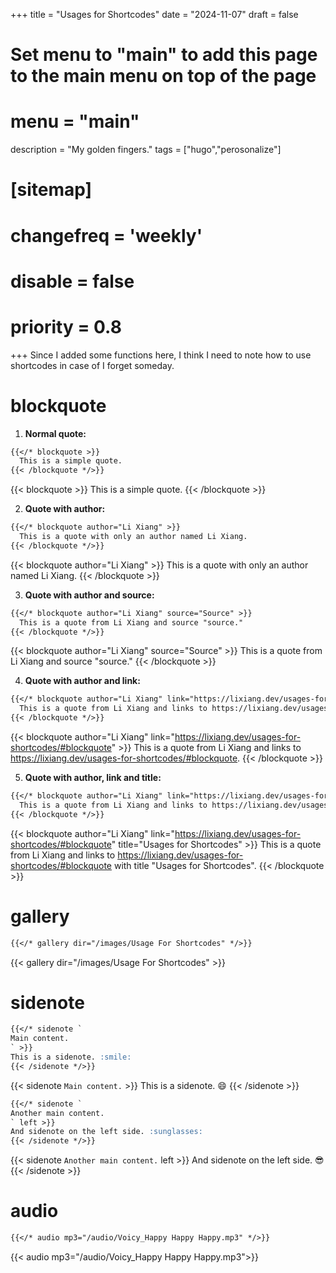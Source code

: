 +++
title = "Usages for Shortcodes"
date = "2024-11-07"
draft = false
# Set menu to "main" to add this page to the main menu on top of the page
# menu = "main"
description = "My golden fingers."
tags = ["hugo","perosonalize"]
# [sitemap]
#   changefreq = 'weekly'
#   disable = false
#   priority = 0.8
+++
Since I added some functions here, I think I need to note how to use shortcodes in case of I forget someday.
# blockquote
1. **Normal quote:**
```markdown
{{</* blockquote >}}
  This is a simple quote.
{{< /blockquote */>}}
```
{{< blockquote >}}
  This is a simple quote.
{{< /blockquote >}}

2. **Quote with author:**
```markdown
{{</* blockquote author="Li Xiang" >}}
  This is a quote with only an author named Li Xiang.
{{< /blockquote */>}}
```
{{< blockquote author="Li Xiang" >}}
  This is a quote with only an author named Li Xiang.
{{< /blockquote >}}

3. **Quote with author and source:**
```markdown
{{</* blockquote author="Li Xiang" source="Source" >}}
  This is a quote from Li Xiang and source "source."
{{< /blockquote */>}}
```
{{< blockquote author="Li Xiang" source="Source" >}}
  This is a quote from Li Xiang and source "source."
{{< /blockquote >}}

4. **Quote with author and link:**
```markdown
{{</* blockquote author="Li Xiang" link="https://lixiang.dev/usages-for-shortcodes/#blockquote" >}}
  This is a quote from Li Xiang and links to https://lixiang.dev/usages-for-shortcodes/#blockquote.
{{< /blockquote */>}}
```
{{< blockquote author="Li Xiang" link="https://lixiang.dev/usages-for-shortcodes/#blockquote" >}}
  This is a quote from Li Xiang and links to https://lixiang.dev/usages-for-shortcodes/#blockquote.
{{< /blockquote >}}

5. **Quote with author, link and title:**
```markdown
{{</* blockquote author="Li Xiang" link="https://lixiang.dev/usages-for-shortcodes/#blockquote" title="Usages for Shortcodes" >}}
  This is a quote from Li Xiang and links to https://lixiang.dev/usages-for-shortcodes/#blockquote with title "Usages for Shortcodes".
{{< /blockquote */>}}
```
{{< blockquote author="Li Xiang" link="https://lixiang.dev/usages-for-shortcodes/#blockquote" title="Usages for Shortcodes" >}}
  This is a quote from Li Xiang and links to https://lixiang.dev/usages-for-shortcodes/#blockquote with title "Usages for Shortcodes".
{{< /blockquote >}}
# gallery
```markdown
{{</* gallery dir="/images/Usage For Shortcodes" */>}}
```
{{< gallery dir="/images/Usage For Shortcodes" >}}
# sidenote
```markdown
{{</* sidenote `
Main content.
` >}}
This is a sidenote. :smile:
{{< /sidenote */>}}
```
{{< sidenote `
Main content.
` >}}
This is a sidenote. :smile:
{{< /sidenote >}}
```markdown
{{</* sidenote `
Another main content.
` left >}}
And sidenote on the left side. :sunglasses:
{{< /sidenote */>}}
```
{{< sidenote `
Another main content.
` left >}}
And sidenote on the left side. :sunglasses:
{{< /sidenote >}}
# audio
```markdown
{{</* audio mp3="/audio/Voicy_Happy Happy Happy.mp3" */>}}
```
{{< audio mp3="/audio/Voicy_Happy Happy Happy.mp3">}}